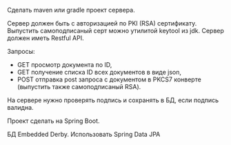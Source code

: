 Сделать maven или gradle проект сервера.

Сервер должен быть с авторизацией по PKI (RSA) сертификату. Выпустить самоподписаный серт можно утилитой keytool из jdk.
Сервер должен иметь Restful API. 

Запросы: 
- GET просмотр документа по ID,
- GET получение списка ID всех документов в виде json,
- POST отправка post запроса с документом в PKCS7 конверте (выпустить также самоподписаный RSA).  

На сервере нужно проверять подпись и сохранять в БД, если подпись валидна.

Проект сделать на Spring Boot.

БД Embedded Derby. Использовать Spring Data JPA
